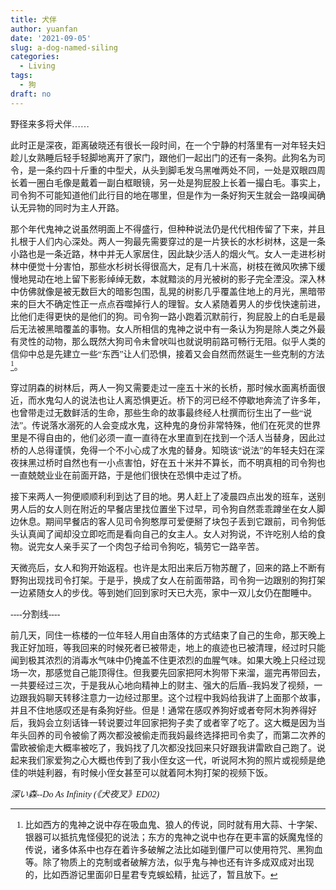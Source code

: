 ```yaml
---
title: 犬伴
author: yuanfan
date: '2021-09-05'
slug: a-dog-named-siling
categories:
  - Living
tags:
  - 狗
draft: no
---
```


<font face="微软雅黑">野径来多将犬伴……

<!--more-->

此时正是深夜，距离破晓还有很长一段时间，在一个宁静的村落里有一对年轻夫妇趁儿女熟睡后轻手轻脚地离开了家门，跟他们一起出门的还有一条狗。此狗名为司令，是一条约四十斤重的中型犬，从头到脚毛发乌黑唯两处不同，一处是双眼四周长着一圈白毛像是戴着一副白框眼镜，另一处是狗屁股上长着一撮白毛。事实上，司令狗不可能知道他们此行目的地在哪里，但是作为一条好狗天生就会一路嗅闻确认无异物的同时为主人开路。

那个年代鬼神之说虽然明面上不得盛行，但种种说法仍是代代相传留了下来，并且扎根于人们内心深处。两人一狗最先需要穿过的是一片狭长的水杉树林，这是一条小路也是一条近路，林中并无人家居住，因此缺少活人的烟火气。女人一走进杉树林中便觉十分害怕，那些水杉树长得很高大，足有几十米高，树枝在微风吹拂下缓慢地晃动在地上留下影影绰绰无数，本就黯淡的月光被树的影子完全湮没。深入林中仿佛就像是被无数巨大的暗影包围，乱晃的树影几乎覆盖住地上的月光，黑暗带来的巨大不确定性正一点点吞噬掉行人的理智。女人紧随着男人的步伐快速前进，比他们走得更快的是他们的狗。司令狗一路小跑着沉默前行，狗屁股上的白毛是最后无法被黑暗覆盖的事物。女人所相信的鬼神之说中有一条认为狗是除人类之外最有灵性的动物，那么既然大狗司令未曾吠叫也就说明前路可畅行无阻。似乎人类的信仰中总是先建立一些“东西”让人们恐惧，接着又会自然而然诞生一些克制的方法[^1]。

穿过阴森的树林后，两人一狗又需要走过一座五十米的长桥，那时候水面离桥面很近，而水鬼勾人的说法也让人离恐惧更近。桥下的河已经不停歇地奔流了许多年，也曾带走过无数鲜活的生命，那些生命的故事最终经人杜撰而衍生出了一些“说法”。传说落水溺死的人会变成水鬼，这种鬼的身份非常特殊，他们在死灵的世界里是不得自由的，他们必须一直一直待在水里直到在找到一个活人当替身，因此过桥的人总得谨慎，免得一个不小心成了水鬼的替身。知晓该“说法”的年轻夫妇在深夜抹黑过桥时自然也有一小点害怕，好在五十米并不算长，而不明真相的司令狗也一直兢兢业业在前面开路，于是他们很快在恐惧中走过了桥。

接下来两人一狗便顺顺利利到达了目的地。男人赶上了凌晨四点出发的班车，送别男人后的女人则在附近的早餐店里找位置坐下过早，司令狗自然乖乖蹲坐在女人脚边休息。期间早餐店的客人见司令狗憨厚可爱便掰了块包子丢到它跟前，司令狗低头认真闻了闻却没立即吃而是看向自己的女主人。女人对狗说，不许吃别人给的食物。说完女人亲手买了一个肉包子给司令狗吃，犒劳它一路辛苦。

天微亮后，女人和狗开始返程。也许是太阳出来后万物苏醒了，回来的路上不断有野狗出现找司令打架。于是乎，换成了女人在前面带路，司令狗一边跟别的狗打架一边紧随女人的步伐。等到她们回到家时天已大亮，家中一双儿女仍在酣睡中。

----分割线----

前几天，同住一栋楼的一位年轻人用自由落体的方式结束了自己的生命，那天晚上我正好加班，等我回来的时候死者已被带走，地上的痕迹也已被清理，经过时只能闻到极其浓烈的消毒水气味中仍掩盖不住更浓烈的血腥气味。如果大晚上只经过现场一次，那感觉自己能顶得住。但我要先回家把阿木狗带下来溜，遛完再带回去，一共要经过三次，于是我从心地向精神上的财主、强大的后盾--我妈发了视频，一边跟我妈聊天转移注意力一边经过那里。这个过程中我妈给我讲了上面那个故事，并且不住地感叹还是有条狗好些。但是！通常在感叹养狗好或者夸阿木狗养得好后，我妈会立刻话锋一转说要过年回家把狗子卖了或者宰了吃了。这大概是因为当年头回养的司令被偷了两次都没被偷走而我妈最终选择把司令卖了，而第二次养的雷欧被偷走大概率被吃了，我妈找了几次都没找回来只好跟我讲雷欧自己跑了。说起来我们家爱狗之心大概也传到了我小侄女这一代，听说阿木狗的照片或视频是绝佳的哄娃利器，有时候小侄女甚至可以就着阿木狗打架的视频下饭。

[^1]:比如西方的鬼神之说中存在吸血鬼、狼人的传说，同时就有用大蒜、十字架、银器可以抵抗鬼怪侵犯的说法；东方的鬼神之说中也存在更丰富的妖魔鬼怪的传说，诸多体系中也存在着许多破解之法比如碰到僵尸可以使用符咒、黑狗血等。除了物质上的克制或者破解方法，似乎鬼与神也还有许多成双成对出现的，比如西游记里面卯日星君专克蜈蚣精，扯远了，暂且放下。

*深い森--Do As Infinity (《犬夜叉》ED02)*
